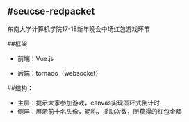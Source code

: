 #seucse-redpacket
---
东南大学计算机学院17-18新年晚会中场红包游戏环节

##框架
- 前端：Vue.js

- 后端：tornado（websocket）

##结构：
- 主屏：提示大家参加游戏，canvas实现圆环式倒计时
- 侧屏：展示前十名头像，昵称，摇动次数，所获得的红包金额

